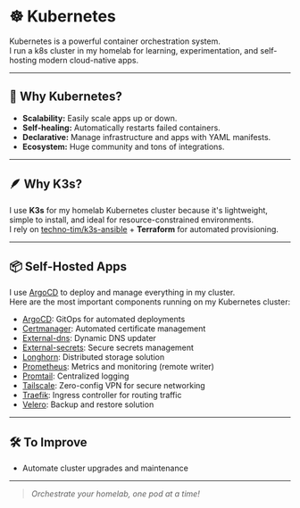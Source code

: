 # ☸️ Kubernetes 

Kubernetes is a powerful container orchestration system.  
I run a k8s cluster in my homelab for learning, experimentation, and self-hosting modern cloud-native apps.

---

## 🚀 Why Kubernetes?

- **Scalability:** Easily scale apps up or down.
- **Self-healing:** Automatically restarts failed containers.
- **Declarative:** Manage infrastructure and apps with YAML manifests.
- **Ecosystem:** Huge community and tons of integrations.

---

## 🪶 Why K3s?

I use **K3s** for my homelab Kubernetes cluster because it's lightweight, simple to install, and ideal for resource-constrained environments.  
I rely on [techno-tim/k3s-ansible](https://github.com/techno-tim/k3s-ansible) + **Terraform** for automated provisioning.

---

## 📦 Self-Hosted Apps

I use [ArgoCD](./argocd/README.md) to deploy and manage everything in my cluster.  
Here are the most important components running on my Kubernetes cluster:

- [ArgoCD](/kubernetes/argocd/clusters/addons/software-base/argocd): GitOps for automated deployments
- [Certmanager](/kubernetes/argocd/clusters/addons/software-base/cert-manager): Automated certificate management
- [External-dns](/kubernetes/argocd/clusters/addons/software-base/external-dns): Dynamic DNS updater
- [External-secrets](/kubernetes/argocd/clusters/addons/software-base/external-secrets): Secure secrets management
- [Longhorn](/kubernetes/argocd/clusters/addons/software-base/longhorn): Distributed storage solution
- [Prometheus](/kubernetes/argocd/clusters/addons/monitoring/prometheus): Metrics and monitoring (remote writer)
- [Promtail](/kubernetes/argocd/clusters/addons/monitoring/promtail): Centralized logging
- [Tailscale](/kubernetes/argocd/clusters/addons/software-base/tailscale): Zero-config VPN for secure networking
- [Traefik](/kubernetes/argocd/clusters/addons/software-base/traefik): Ingress controller for routing traffic
- [Velero](/kubernetes/argocd/clusters/addons/software-base/velero): Backup and restore solution

---

## 🛠️ To Improve

- Automate cluster upgrades and maintenance

---

> _Orchestrate your homelab, one pod at a time!_